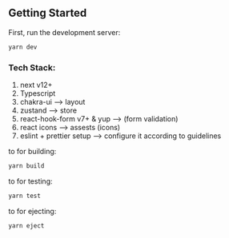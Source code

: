 ## Getting Started

First, run the development server:

```bash
yarn dev
```

### Tech Stack:

1. next v12+
2. Typescript
3. chakra-ui --> layout
4. zustand --> store
5. react-hook-form v7+ & yup --> (form validation)
6. react icons --> assests (icons)
7. eslint + prettier setup --> configure it according to guidelines

to for building:

```bash
yarn build
```

to for testing:

```bash
yarn test
```

to for ejecting:

```bash
yarn eject
```
